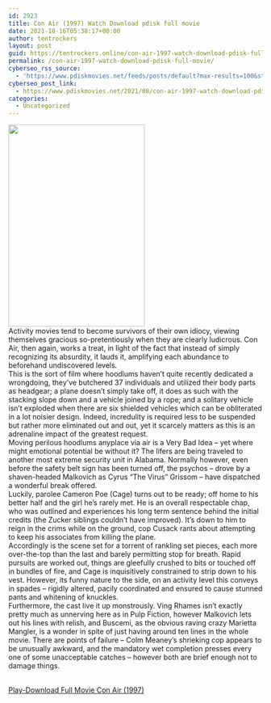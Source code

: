 ```yaml
---
id: 2923
title: Con Air (1997) Watch Download pdisk full movie
date: 2021-10-16T05:38:17+00:00
author: tentrockers
layout: post
guid: https://tentrockers.online/con-air-1997-watch-download-pdisk-full-movie/
permalink: /con-air-1997-watch-download-pdisk-full-movie/
cyberseo_rss_source:
  - 'https://www.pdiskmovies.net/feeds/posts/default?max-results=100&start-index=701'
cyberseo_post_link:
  - https://www.pdiskmovies.net/2021/08/con-air-1997-watch-download-pdisk-full.html
categories:
  - Uncategorized
---
```

<div class="separator">
  <a href="https://1.bp.blogspot.com/-0_XLamMVeS4/YSuWuzbwAwI/AAAAAAAAawQ/exbinVRZ9uw6CvUB3mnqPGX0EAxrz9uqACLcBGAsYHQ/s1500/Con%2BAir%2B%25281997%2529%2BWatch%2BDownload%2Bpdisk%2Bfull%2Bmovie.jpg" imageanchor="1"><img loading="lazy" border="0" data-original-height="1500" data-original-width="1013" height="400" src="https://1.bp.blogspot.com/-0_XLamMVeS4/YSuWuzbwAwI/AAAAAAAAawQ/exbinVRZ9uw6CvUB3mnqPGX0EAxrz9uqACLcBGAsYHQ/w270-h400/Con%2BAir%2B%25281997%2529%2BWatch%2BDownload%2Bpdisk%2Bfull%2Bmovie.jpg" width="270" /></a>
</div>



<div>
  <div>
    <span>Activity movies tend to become survivors of their own idiocy, viewing themselves gracious so-pretentiously when they are clearly ludicrous. Con Air, then again, works a treat, in light of the fact that instead of simply recognizing its absurdity, it lauds it, amplifying each abundance to beforehand undiscovered levels.&nbsp;</span>
  </div>
  
  <div>
    <span>This is the sort of film where hoodlums haven&#8217;t quite recently dedicated a wrongdoing, they&#8217;ve butchered 37 individuals and utilized their body parts as headgear; a plane doesn&#8217;t simply take off, it does as such with the stacking slope down and a vehicle joined by a rope; and a solitary vehicle isn&#8217;t exploded when there are six shielded vehicles which can be obliterated in a lot noisier design. Indeed, incredulity is required less to be suspended but rather more eliminated out and out, yet it scarcely matters as this is an adrenaline impact of the greatest request.&nbsp;</span>
  </div>
  
  <div>
    <span>Moving perilous hoodlums anyplace via air is a Very Bad Idea – yet where might emotional potential be without it? The lifers are being traveled to another most extreme security unit in Alabama. Normally however, even before the safety belt sign has been turned off, the psychos – drove by a shaven-headed Malkovich as Cyrus &#8220;The Virus&#8221; Grissom – have dispatched a wonderful break offered.&nbsp;</span>
  </div>
  
  <div>
    <span>Luckily, parolee Cameron Poe (Cage) turns out to be ready; off home to his better half and the girl he&#8217;s rarely met. He is an overall respectable chap, who was outlined and experiences his long term sentence behind the initial credits (the Zucker siblings couldn&#8217;t have improved). It&#8217;s down to him to reign in the crims while on the ground, cop Cusack rants about attempting to keep his associates from killing the plane.&nbsp;</span>
  </div>
  
  <div>
    <span>Accordingly is the scene set for a torrent of rankling set pieces, each more over-the-top than the last and barely permitting stop for breath. Rapid pursuits are worked out, things are gleefully crushed to bits or touched off in bundles of fire, and Cage is inquisitively constrained to strip down to his vest. However, its funny nature to the side, on an activity level this conveys in spades &#8211; rigidly altered, pacily coordinated and ensured to cause stunned pants and whitening of knuckles.&nbsp;</span>
  </div>
  
  <div>
    <span>Furthermore, the cast live it up monstrously. Ving Rhames isn&#8217;t exactly pretty much as unnerving here as in Pulp Fiction, however Malkovich lets out his lines with relish, and Buscemi, as the obvious raving crazy Marietta Mangler, is a wonder in spite of just having around ten lines in the whole movie. There are points of failure &#8211; Colm Meaney&#8217;s shrieking cop appears to be unusually awkward, and the mandatory wet completion presses every one of some unacceptable catches &#8211; however both are brief enough not to damage things.</span>
  </div>
</div>

  
<a href="https://kofilink.com/1/bnYyanRsMDAwNWgx?dn=1" target="popup" onclick="window.open('https://kofilink.com/1/bnYyanRsMDAwNWgx?dn=1','popup','width=600,height=600'); return false;" rel="noopener"><br /> Play-Download Full Movie Con Air (1997)<br /> </a>
